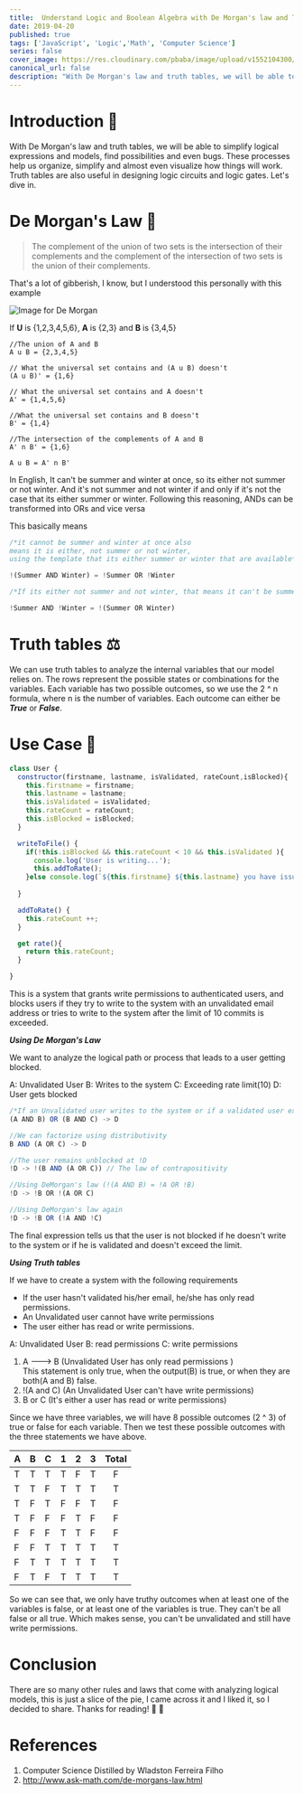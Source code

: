 ```yaml
---
title:  Understand Logic and Boolean Algebra with De Morgan's law and Truth tables 
date: 2019-04-20
published: true
tags: ['JavaScript', 'Logic','Math', 'Computer Science']
series: false
cover_image: https://res.cloudinary.com/pbaba/image/upload/v1552104300/photo-1484590169808-5496a8931599_vzre9x.jpg
canonical_url: false
description: "With De Morgan's law and truth tables, we will be able to simplify logical expressions and models, find possibilities and even bugs. These processes help us organize, ..."
---
```


# Introduction 🥑
With De Morgan's law and truth tables, we will be able to simplify logical expressions and models, find possibilities and even bugs. These processes help us organize, simplify and almost even visualize how things will work. Truth tables are also useful in designing logic circuits and logic gates. Let's dive in.

# De Morgan's Law 💯

> The complement of the union of two sets is the intersection of their complements and the complement of the intersection of two sets is the union of their complements.

That's a lot of gibberish, I know, but I understood this personally with this example

![Image for De Morgan](https://res.cloudinary.com/pbaba/image/upload/v1555733838/set_m4qev9.jpg)

If **U** is {1,2,3,4,5,6}, **A** is {2,3} and **B** is {3,4,5}
```
//The union of A and B
A u B = {2,3,4,5}

// What the universal set contains and (A u B) doesn't
(A u B)' = {1,6}

// What the universal set contains and A doesn't
A' = {1,4,5,6} 

//What the universal set contains and B doesn't
B' = {1,4}

//The intersection of the complements of A and B
A' n B' = {1,6} 

A u B = A' n B'
```

In English, It can't be summer and winter at once, so its either not summer or not winter. And it's not summer and not winter if and only if it's not the case that its either summer or winter. Following this reasoning, ANDs can be transformed into ORs and vice versa

This basically means
```js
/*it cannot be summer and winter at once also 
means it is either, not summer or not winter, 
using the template that its either summer or winter that are available*/

!(Summer AND Winter) = !Summer OR !Winter

/*If its either not summer and not winter, that means it can't be summer or winter*/

!Summer AND !Winter = !(Summer OR Winter)
```

# Truth tables ⚖️
We can use truth tables to analyze the internal variables that our model relies on. The rows represent the possible states or combinations for the variables. Each variable has two possible outcomes, so we use the 2 ^ n formula, where n is the number of variables. Each outcome can either be ***True*** or ***False***.

# Use Case 🥇

```js
class User {
  constructor(firstname, lastname, isValidated, rateCount,isBlocked){
    this.firstname = firstname;
    this.lastname = lastname;
    this.isValidated = isValidated;
    this.rateCount = rateCount;
    this.isBlocked = isBlocked;
  }

  writeToFile() {
    if(!this.isBlocked && this.rateCount < 10 && this.isValidated ){
      console.log('User is writing...');
      this.addToRate();
    }else console.log(`${this.firstname} ${this.lastname} you have issues`)
   
  }

  addToRate() {
    this.rateCount ++;
  }

  get rate(){
    return this.rateCount;
  }

}
```
This is a system that grants write permissions to authenticated users, and blocks users if they try to write to the system with an unvalidated email address or tries to write to the system after the limit of 10 commits is exceeded.

***Using De Morgan's Law***

We want to analyze the logical path or process that leads to a user getting blocked.

A: Unvalidated User
B: Writes to the system
C: Exceeding rate limit(10)
D: User gets blocked

```js
/*If an Unvalidated user writes to the system or if a validated user exceeds the limit, the user gets blocked.*/
(A AND B) OR (B AND C) -> D

//We can factorize using distributivity
B AND (A OR C) -> D

//The user remains unblocked at !D
!D -> !(B AND (A OR C)) // The law of contrapositivity

//Using DeMorgan's law (!(A AND B) = !A OR !B)
!D -> !B OR !(A OR C)

//Using DeMorgan's law again
!D -> !B OR (!A AND !C)

```
The final expression tells us that the user is not blocked if he doesn't write to the system or if he is validated and doesn't exceed the limit. 

***Using Truth tables***

If we have to create a system with the following requirements

* If the user hasn't validated his/her email, he/she has only read permissions.
* An Unvalidated user cannot have write permissions
* The user either has read or write permissions.

A: Unvalidated User
B: read permissions
C: write permissions

1. A ---> B (Unvalidated User has only read permissions ) <br>
This statement is only true, when the output(B) is true, or when they are both(A and B) false.
2. !(A and C) (An Unvalidated User can't have write permissions)
3. B or C (It's either a user has read or write permissions)

Since we have three variables, we will have 8 possible outcomes (2 ^ 3) of true or false for each variable. Then we test these possible outcomes with the three statements we have above.

| A  | B   | C  |  1 |  2   |  3  | Total  |
|--- |---  | ---| ---| ---- | ----| :-----:|
| T  |  T  | T  | T  |  F   |  T  |    F   |
| T  |  T  | F  | T  |  T   |  T  |    T   |
| T  | F   | T  | F  |  F   |  T  |    F   |
| T  | F   | F  | F  |  T   |  F  |    F   |
| F  | F   | F  | T  |  T   |  F  |    F   |
| F  | F   | T  | T  |  T   |  T  |    T   |
| F  | T   | T  | T  |  T   |  T  |    T   |
| F  | T   | F  | T  |  T   |  T  |    T   |

So we can see that, we only have truthy outcomes when at least one of the variables is false, or at least one of the variables is true. They can't be all false or all true. Which makes sense, you can't be unvalidated and still have write permissions.

# Conclusion
There are so many other rules and laws that come with analyzing logical models, this is just a slice of the pie, I came across it and I liked it, so I decided to share. Thanks for reading! 🌹 🌹

# References
1. Computer Science Distilled by Wladston Ferreira Filho 
2. http://www.ask-math.com/de-morgans-law.html
